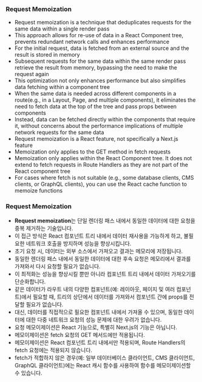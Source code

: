 ### Request Memoization

- Request memoization is a technique that deduplicates requests for the same data within a single render pass
- This approach allows for re-use of data in a React Component tree, prevents redundant network calls and enhances performance
- For the initial request, data is fetched from an external source and the result is stored in memory
- Subsequent requests for the same data within the same render pass retrieve the result from memory, bypassing the need to make the request again
- This optimization not only enhances performance but also simplifies data fetching within a component tree
- When the same data is needed across different components in a route(e.g., in a Layout, Page, and multiple components), it eliminates the need to fetch data at the top of the tree and pass props between components
- Instead, data can be fetched directly within the components that require it, without concerns about the performance implications of multiple network requests for the same data
- Request memoization is a React feature, not specifically a Next.js feature
- Memoization only applies to the GET method in fetch requests
- Memoization only applies within the React Component tree. It does not extend to fetch requests in Route Handlers as they are not part of the React component tree
- For cases where fetch is not suitable (e.g., some database clients, CMS clients, or GraphQL clients), you can use the React cache function to memoize functions

### Request Memoization

- **Request memoization**는 단일 렌더링 패스 내에서 동일한 데이터에 대한 요청을 중복 제거하는 기술입니다.
- 이 접근 방식은 React 컴포넌트 트리 내에서 데이터 재사용을 가능하게 하고, 불필요한 네트워크 호출을 방지하며 성능을 향상시킵니다.
- 초기 요청 시, 데이터는 외부 소스에서 가져오고 결과는 메모리에 저장됩니다.
- 동일한 렌더링 패스 내에서 동일한 데이터에 대한 후속 요청은 메모리에서 결과를 가져와서 다시 요청할 필요가 없습니다.
- 이 최적화는 성능을 향상시킬 뿐만 아니라 컴포넌트 트리 내에서 데이터 가져오기를 단순화합니다.
- 같은 데이터가 라우트 내의 다양한 컴포넌트(예: 레이아웃, 페이지 및 여러 컴포넌트)에서 필요할 때, 트리의 상단에서 데이터를 가져와서 컴포넌트 간에 props를 전달할 필요가 없습니다.
- 대신, 데이터를 직접적으로 필요한 컴포넌트 내에서 가져올 수 있으며, 동일한 데이터에 대한 다중 네트워크 요청의 성능 문제에 대한 우려가 없습니다.
- 요청 메모이제이션은 React 기능으로, 특별히 Next.js의 기능은 아닙니다.
- 메모이제이션은 fetch 요청의 GET 메서드에만 적용됩니다.
- 메모이제이션은 React 컴포넌트 트리 내에서만 적용되며, Route Handlers의 fetch 요청에는 적용되지 않습니다.
- fetch가 적합하지 않은 경우(예: 일부 데이터베이스 클라이언트, CMS 클라이언트, GraphQL 클라이언트)에는 React 캐시 함수를 사용하여 함수를 메모이제이션할 수 있습니다.
